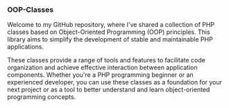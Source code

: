 ### OOP-Classes
Welcome to my GitHub repository, where I've shared a collection of PHP classes based on Object-Oriented Programming (OOP) principles. This library aims to simplify the development of stable and maintainable PHP applications.

These classes provide a range of tools and features to facilitate code organization and achieve effective interaction between application components. Whether you're a PHP programming beginner or an experienced developer, you can use these classes as a foundation for your next project or as a tool to better understand and learn object-oriented programming concepts.

